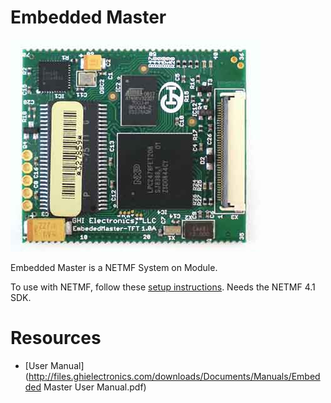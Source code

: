 # Embedded Master
![Embedded Master](images/embedded_master.jpg)

Embedded Master is a NETMF System on Module. 

To use with NETMF, follow these [setup instructions](intro.md). Needs the NETMF 4.1 SDK.

# Resources
* [User Manual](http://files.ghielectronics.com/downloads/Documents/Manuals/Embedded Master User Manual.pdf)
